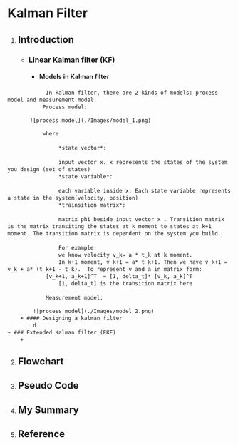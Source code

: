﻿# Kalman Filter
1. ## Introduction
	+ ### Linear Kalman filter (KF)
		+ #### Models in Kalman filter 
```
			In kalman filter, there are 2 kinds of models: process model and measurement model.
		   Process model:
```
		   ![process model](./Images/model_1.png)
```
		   where  
		   
			    *state vector*: 
			    
			    input vector x. x represents the states of the system you design (set of states)
			    *state variable*: 
			    
			    each variable inside x. Each state variable represents a state in the system(velocity, position)
			    *trainsition matrix*: 
			    
			    matrix phi beside input vector x . Transition matrix is the matrix transiting the states at k moment to states at k+1 moment. The transition matrix is dependent on the system you build. 
			    
			    For example: 
			    we know velocity v_k= a * t_k at k moment. 
			    In k+1 moment, v_k+1 = a* t_k+1. Then we have v_k+1 = v_k + a* (t_k+1 - t_k).  To represent v and a in matrix form:
			[v_k+1, a_k+1]^T  = [1, delta_t]* [v_k, a_k]^T
			    [1, delta_t] is the transition matrix here
			    
			Measurement model:
```
			![process model](./Images/model_2.png)
		+ #### Designing a kalman filter
			d
	+ ### Extended Kalman filter (EKF)
		+ 
2. ## Flowchart
3. ## Pseudo Code
4. ## My Summary
5. ## Reference
